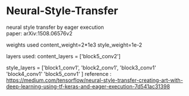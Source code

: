 # Neural-Style-Transfer
neural style transfer by eager execution  
paper: arXiv:1508.06576v2

weights used content_weight=2*1e3 style_weight=1e-2

layers used:
content_layers = ['block5_conv2'] 

style_layers = ['block1_conv1',
                'block2_conv1',
                'block3_conv1'
                'block4_conv1'
                'block5_conv1'
               ]
 reference : https://medium.com/tensorflow/neural-style-transfer-creating-art-with-deep-learning-using-tf-keras-and-eager-execution-7d541ac31398
